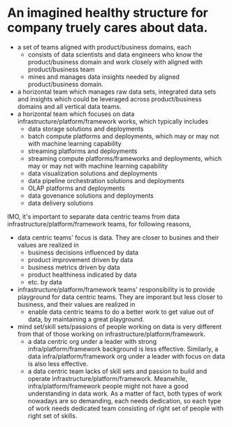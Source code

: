 # An imagined healthy structure for company truely cares about data.

- a set of teams aligned with product/business domains, each 
  - consists of data scientists and data engineers who know the product/business domain and work closely with aligned with product/business team
  - mines and manages data insights needed by aligned product/business domain.
- a horizontal team which manages raw data sets, integrated data sets and insights which could be leveraged across product/business domains and all vertical data teams.
- a horizontal team which focuses on data infrastructure/platform/framework works, which typically includes 
  - data storage solutions and deployments
  - batch compute platforms and deployments, which may or may not with machine learning capability
  - streaming platforms and deployments
  - streaming compute platforms/frameworks and deployments, which may or may not with machine learning capability
  - data visualization solutions and deployments
  - data pipeline orchestration solutions and deployments
  - OLAP platforms and deployments
  - data govenance solutions and deployments
  - data delivery solutions

IMO, it's important to separate data centric teams from data infrastructure/platform/framework teams, for following reasons,

- data centric teams' focus is data. They are closer to busines and their values are realized in 
  - business decisions influenced by data
  - product improvement driven by data
  - business metrics driven by data
  - product healthiness indicated by data
  - etc. by data
- infrastructure/platform/framework teams' responsibility is to provide playground for data centric teams. They are imporant but less closer to business, and their values are realized in
  - enable data centric teams to do a better work to get value out of data, by maintaining a great playground.
- mind set/skill sets/passions of people working on data is very different from that of those working on infrastructure/platform/framework. 
  - a data centric org under a leader with strong infra/platform/framework background is less effective. Similarly, a data infra/platform/framework org under a leader with focus on data is also less effective.
  - a data centric team lacks of skill sets and passion to build and operate infrastructure/platform/framework. Meanwhile, infra/platform/framework people might not have a good understanding in data work. As a matter of fact, both types of work nowadays are so demanding, each needs dedication, so each type of work needs dedicated team consisting of right set of people with right set of skills.
